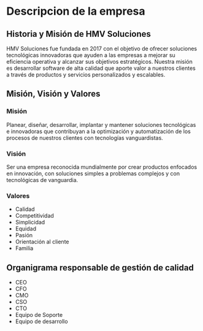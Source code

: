 # Descripcion de la empresa

## Historia y Misión de HMV Soluciones
HMV Soluciones fue fundada en 2017 con el objetivo de ofrecer soluciones tecnológicas innovadoras que ayuden a las empresas a mejorar su eficiencia operativa y alcanzar sus objetivos estratégicos. Nuestra misión es desarrollar software de alta calidad que aporte valor a nuestros clientes a través de productos y servicios personalizados y escalables.

## Misión, Visión y Valores

### Misión
Planear, diseñar, desarrollar, implantar y mantener soluciones tecnológicas e innovadoras que contribuyan a la optimización y automatización de los procesos de nuestros clientes con tecnologías vanguardistas.

### Visión
Ser una empresa reconocida mundialmente por crear productos enfocados en innovación, con soluciones simples a problemas complejos y con tecnológicas de vanguardia.

### Valores
- Calidad
- Competitividad
- Simplicidad
- Equidad
- Pasión
- Orientación al cliente
- Familia

## Organigrama responsable de gestión de calidad
- CEO
- CFO
- CMO
- CSO
- CTO
- Equipo de Soporte
- Equipo de desarrollo